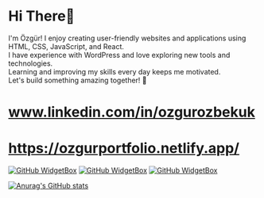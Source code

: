 # Hi There👋  

I'm Özgür! 
I enjoy creating user-friendly websites and applications using HTML, CSS, JavaScript, and React.  
I have experience with WordPress and love exploring new tools and technologies.  
Learning and improving my skills every day keeps me motivated.  
Let's build something amazing together! 🚀

# www.linkedin.com/in/ozgurozbekuk
# https://ozgurportfolio.netlify.app/


[![GitHub WidgetBox](https://github-widgetbox.vercel.app/api/skills?languages=js,ts,python,html,css,json,mysql&includeNames=true)](https://github.com/Jurredr/github-widgetbox)
[![GitHub WidgetBox](https://github-widgetbox.vercel.app/api/skills?frameworks=react,next,django,electron,bootstrap,tailwind,express&includeNames=true)](https://github.com/Jurredr/github-widgetbox)
[![GitHub WidgetBox](https://github-widgetbox.vercel.app/api/skills?tools=git,npm,mongodb,wordpress,woocommerce,nodejs&includeNames=true)](https://github.com/Jurredr/github-widgetbox)



[![Anurag's GitHub stats](https://github-readme-stats.vercel.app/api?username=ozgurozbekuk)](https://github.com/anuraghazra/github-readme-stats)





